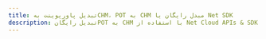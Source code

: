 ---title: تبدیل پاورپوینت بهCHM، POT به CHM مبدل رایگان یا Net SDKdescription: تبدیل رایگانPOT به CHM با استفاده از Net Cloud APIs & SDK. همچنین اسناد Microsoft PowerPoint را در Cloud ایجاد، ویرایش و رندر کنید.---